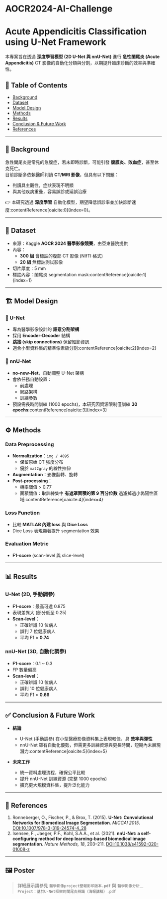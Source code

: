 # AOCR2024-AI-Challenge

# Acute Appendicitis Classification using U-Net Framework

本專案旨在透過 **深度學習模型 (2D U-Net 與 nnU-Net)** 進行 **急性闌尾炎 (Acute Appendicitis)** CT 影像的自動化分類與分割，以期提升臨床診斷的效率與準確性。  

## 📑 Table of Contents
- [Background](https://github.com/Wendylin0112/AOCR2024-AI-Challenge/blob/main/README.md#-background)
- [Dataset](#dataset)
- [Model Design](#model-design)
- [Methods](#methods)
- [Results](#results)
- [Conclusion & Future Work](#conclusion--future-work)
- [References](#references)

---

## 📌 Background
急性闌尾炎是常見的急腹症，若未即時診斷，可能引發 **腹膜炎、敗血症**，甚至休克死亡。  
目前診斷多依賴醫師判讀 **CT/MRI 影像**，但具有以下問題：
- 判讀具主觀性，症狀表現不明顯
- 與其他疾病重疊，容易誤診或延誤治療  

👉 本研究透過 **深度學習** 自動化模型，期望降低誤診率並加快診斷速度:contentReference[oaicite:0]{index=0}。

---

## 📂 Dataset
- 來源：Kaggle **AOCR 2024 醫學影像競賽**，由亞東醫院提供  
- 內容：
  - **300 組** 含標註的腹部 CT 影像 (NIfTI 格式)
  - **20 組** 無標註測試影像
- 切片厚度：5 mm  
- 標註內容：闌尾炎 segmentation mask:contentReference[oaicite:1]{index=1}

---

## 🏗 Model Design

### 🔹 U-Net
- 專為醫學影像設計的 **語意分割架構**  
- 採用 **Encoder-Decoder** 結構  
- **跳接 (skip connections)** 保留細節資訊  
- 適合小型資料集的精準像素級分割:contentReference[oaicite:2]{index=2}

### 🔹 nnU-Net
- **no-new-Net**，自動調整 U-Net 架構  
- 會依任務自動設置：
  - 前處理
  - 網路架構
  - 訓練參數  
- 預設需長時間訓練 (1000 epochs)，本研究因資源限制僅訓練 **30 epochs**:contentReference[oaicite:3]{index=3}

---

## ⚙️ Methods
### Data Preprocessing
- **Normalization**：`img / 4095`  
  - 保留原始 CT 強度分布  
  - 優於 `mat2gray` 的線性拉伸
- **Augmentation**：影像翻轉、旋轉  
- **Post-processing**：
  - 機率閾值 > 0.77
  - 面積閾值：取訓練集中 **有遮罩面積的第 9 百分位數** 過濾掉過小偽陽性區域:contentReference[oaicite:4]{index=4}

### Loss Function
- 比較 **MATLAB 內建 loss** 與 **Dice Loss**
- Dice Loss 表現顯著提升 segmentation 效果

### Evaluation Metric
- **F1-score** (scan-level 與 slice-level)

---

## 📊 Results
### U-Net (2D, 手動調參)
- **F1-score**：最高可達 0.875  
- 表現差異大 (部分低至 0.25)  
- **Scan-level**：
  - 正確辨識 10 位病人
  - 誤判 7 位健康病人  
  - 平均 F1 ≈ **0.74**

### nnU-Net (3D, 自動化調參)
- **F1-score**：0.1 ~ 0.3  
- FP 數量偏高  
- **Scan-level**：
  - 正確辨識 10 位病人
  - 誤判 10 位健康病人  
  - 平均 F1 ≈ **0.66**

---

## ✅ Conclusion & Future Work
- **結論**
  - U-Net (手動調參) 在小型醫療影像資料集上表現較佳，具 **效率與彈性**
  - nnU-Net 雖有自動化優勢，但需更多訓練資源與更長時間，短期內未展現潛力:contentReference[oaicite:5]{index=5}

- **未來工作**
  - 統一資料處理流程，確保公平比較
  - 提升 nnU-Net 訓練資源 (完整 1000 epochs)
  - 擴充更大規模資料集，提升泛化能力

---

## 📖 References
1. Ronneberger, O., Fischer, P., & Brox, T. (2015). **U-Net: Convolutional Networks for Biomedical Image Segmentation**. *MICCAI 2015*. [DOI:10.1007/978-3-319-24574-4_28](https://doi.org/10.1007/978-3-319-24574-4_28)  
2. Isensee, F., Jaeger, P.F., Kohl, S.A.A., et al. (2021). **nnU-Net: a self-configuring method for deep learning-based biomedical image segmentation**. *Nature Methods, 18*, 203–211. [DOI:10.1038/s41592-020-01008-z](https://doi.org/10.1038/s41592-020-01008-z)  

---

## 🖼 Poster
> 詳細展示請參見 `醫學影像project壁報影印版本.pdf` 與 `醫學影像分析＿Project：基於U-Net框架的闌尾炎辨識（海報講稿）.pdf`

